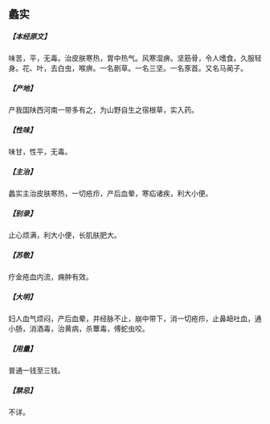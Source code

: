 ## 蠡实

##### 【本经原文】
味苦，平，无毒。治皮肤寒热，胃中热气。风寒湿痹。坚筋骨，令人嗜食。久服轻身。花、叶，去白虫，喉痹。一名剧草。一名三坚。一名豕首。又名马蔺子。
##### 【产地】
产我国陕西河南一带多有之，为山野自生之宿根草，实入药。
##### 【性味】
味甘，性平，无毒。
##### 【主治】
蠡实主治皮肤寒热，一切疮疖，产后血晕，寒疝诸疾，利大小便。
##### 【别录】
止心烦满，利大小便，长肌肤肥大。
##### 【苏敬】
疗金疮血内流，痈肿有效。
##### 【大明】
妇人血气烦闷，产后血晕，并经脉不止，崩中带下，消一切疮疖，止鼻衄吐血，通小肠，消酒毒，治黄病，杀蕈毒，傅蛇虫咬。
##### 【用量】
普通一钱至三钱。
##### 【禁忌】
不详。